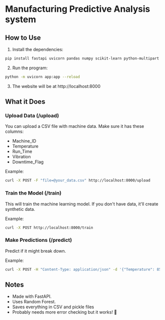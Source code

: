 # Manufacturing Predictive Analysis system

## How to Use

1. Install the dependencies:
```bash
pip install fastapi uvicorn pandas numpy scikit-learn python-multipart
```

2. Run the program:
```bash
python -m uvicorn app:app --reload
```

3. The website will be at http://localhost:8000

## What it Does

### Upload Data (/upload)
You can upload a CSV file with machine data. Make sure it has these columns:
- Machine_ID
- Temperature
- Run_Time
- Vibration
- Downtime_Flag

Example:
```bash
curl -X POST -F "file=@your_data.csv" http://localhost:8000/upload
```

### Train the Model (/train)
This will train the machine learning model. If you don't have data, it'll create synthetic data.

Example:
```bash
curl -X POST http://localhost:8000/train
```

### Make Predictions (/predict)
Predict if it might break down.

Example:
```bash
curl -X POST -H "Content-Type: application/json" -d '{"Temperature": 85.5, "Run_Time": 130.2, "Vibration": 0.75}' http://localhost:8000/predict
```

## Notes
- Made with FastAPI.
- Uses Random Forest.
- Saves everything in CSV and pickle files
- Probably needs more error checking but it works! 🎉
